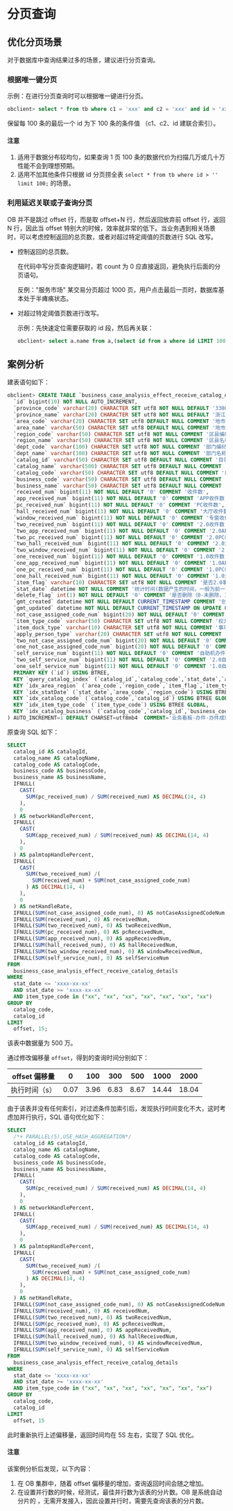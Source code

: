 # 分页查询

## 优化分页场景

对于数据库中查询结果过多的场景，建议进行分页查询。

### 根据唯一键分页

示例：在进行分页查询时可以根据唯一键进行分页。

```sql
obclient> select * from tb where c1 = 'xxx' and c2 = 'xxx' and id > 'xxx' limit 100;
```

保留每 100 条的最后一个 id 为下 100 条的条件值 （c1、c2、id 建联合索引）。

  <main id="notice" type='notice'>
    <h4>注意</h4>
    <ol>
    <li>适用于数据分布较均匀，如果查询 1 页 100 条的数据代价为扫描几万或几十万性能不会到理想预期。</li>
    <li>适用不加其他条件只根据 id 分页捞全表 <code>select * from tb where id &gt; '' limit 100;</code> 的场景。</li>
    </ol>
  </main>

### 利用延迟关联或子查询分页

OB 并不是跳过 offset 行，而是取 offset+N 行，然后返回放弃前 offset 行，返回 N 行，因此当 offset 特别大的时候，效率就非常的低下。当业务遇到相关场景时，可以考虑控制返回的总页数，或者对超过特定阈值的页数进行 SQL 改写。

* 控制返回的总页数。

  在代码中写分页查询逻辑时，若 count 为 0 应直接返回，避免执行后面的分页语句。

  反例："服务市场" 某交易分页超过 1000 页，用户点击最后一页时，数据库基本处于半瘫痪状态。
  
* 对超过特定阈值页数进行改写。

  示例：先快速定位需要获取的 id 段，然后再关联：

  ```sql
  obclient> select a.name from a,(select id from a where id LIMIT 100000,20) b where a.id=b.id;
  ```

## 案例分析

建表语句如下：

```sql
obclient> CREATE TABLE `business_case_analysis_effect_receive_catalog_details` (
  `id` bigint(10) NOT NULL AUTO_INCREMENT,
  `province_code` varchar(20) CHARACTER SET utf8 NOT NULL DEFAULT '330000' COMMENT '省份编码',
  `province_name` varchar(20) CHARACTER SET utf8 NOT NULL DEFAULT '浙江省' COMMENT '省份名称',
  `area_code` varchar(20) CHARACTER SET utf8 DEFAULT NULL COMMENT '地市编码',
  `area_name` varchar(50) CHARACTER SET utf8 DEFAULT NULL COMMENT '地市名称',
  `region_code` varchar(50) CHARACTER SET utf8 NOT NULL COMMENT '区县编码',
  `region_name` varchar(50) CHARACTER SET utf8 NOT NULL COMMENT '区县名称',
  `dept_code` varchar(100) CHARACTER SET utf8 NOT NULL COMMENT '部门编码',
  `dept_name` varchar(100) CHARACTER SET utf8 NOT NULL COMMENT '部门名称',
  `catalog_id` varchar(50) CHARACTER SET utf8 DEFAULT NULL COMMENT '目录编码',
  `catalog_name` varchar(500) CHARACTER SET utf8 DEFAULT NULL COMMENT '目录名称',
  `catalog_code` varchar(50) CHARACTER SET utf8 DEFAULT NULL COMMENT '目录基本码',
  `business_code` varchar(50) CHARACTER SET utf8 DEFAULT NULL COMMENT '条线编码',
  `business_name` varchar(50) CHARACTER SET utf8 DEFAULT NULL COMMENT '条线名称',
  `received_num` bigint(11) NOT NULL DEFAULT '0' COMMENT '收件数',
  `app_received_num` bigint(11) NOT NULL DEFAULT '0' COMMENT 'APP收件数',
  `pc_received_num` bigint(11) NOT NULL DEFAULT '0' COMMENT 'PC收件数',
  `hall_received_num` bigint(11) NOT NULL DEFAULT '0' COMMENT '大厅收件数',
  `window_received_num` bigint(11) NOT NULL DEFAULT '0' COMMENT '专窗收件数',
  `two_received_num` bigint(11) NOT NULL DEFAULT '0' COMMENT '2.0收件数',
  `two_app_received_num` bigint(11) NOT NULL DEFAULT '0' COMMENT '2.0APP收件数',
  `two_pc_received_num` bigint(11) NOT NULL DEFAULT '0' COMMENT '2.0PC收件数',
  `two_hall_received_num` bigint(11) NOT NULL DEFAULT '0' COMMENT '2.0大厅收件数',
  `two_window_received_num` bigint(11) NOT NULL DEFAULT '0' COMMENT '2.0专窗收件数',
  `one_received_num` bigint(11) NOT NULL DEFAULT '0' COMMENT '1.0收件数',
  `one_app_received_num` bigint(11) NOT NULL DEFAULT '0' COMMENT '1.0APP收件数',
  `one_pc_received_num` bigint(11) NOT NULL DEFAULT '0' COMMENT '1.0PC收件数',
  `one_hall_received_num` bigint(11) NOT NULL DEFAULT '0' COMMENT '1.0大厅收件数',
  `item_flag` varchar(10) CHARACTER SET utf8 NOT NULL COMMENT '是否2.0事项（0-否，1-是）',
  `stat_date` datetime NOT NULL COMMENT '统计时间(数据产生的时间，一般为前一天)',
  `delete_flag` int(1) NOT NULL DEFAULT '0' COMMENT '是否删除（0-未删除，1-已删除）',
  `gmt_created` datetime NOT NULL DEFAULT CURRENT_TIMESTAMP COMMENT '创建时间',
  `gmt_updated` datetime NOT NULL DEFAULT CURRENT_TIMESTAMP ON UPDATE CURRENT_TIMESTAMP COMMENT '更新时间',
  `not_case_assigned_code_num` bigint(20) NOT NULL DEFAULT '0' COMMENT '赋码未归集数',
  `item_type_code` varchar(50) CHARACTER SET utf8 NOT NULL COMMENT '权力事项类型ID',
  `item_dock_type` varchar(10) CHARACTER SET utf8 NOT NULL COMMENT '事项对接方式（0-全部，1-整体对接，2-2.0表单对接）',
  `apply_person_type` varchar(20) CHARACTER SET utf8 NOT NULL COMMENT '申办人类型(0-全部、1-个人、2-法人)',
  `two_not_case_assigned_code_num` bigint(20) NOT NULL DEFAULT '0' COMMENT '2.0赋码未归集数',
  `one_not_case_assigned_code_num` bigint(20) NOT NULL DEFAULT '0' COMMENT '1.0赋码未归集数',
  `self_service_num` bigint(11) NOT NULL DEFAULT '0' COMMENT '自助机办件数',
  `two_self_service_num` bigint(11) NOT NULL DEFAULT '0' COMMENT '2.0自助机办件数',
  `one_self_service_num` bigint(11) NOT NULL DEFAULT '0' COMMENT '1.0自助机办件数',
  PRIMARY KEY (`id`) USING BTREE,
  KEY `query_catalog_index` (`catalog_id`,`catalog_code`,`stat_date`,`area_code`,`region_code`,`dept_code`,`business_code`,`business_name`) USING BTREE GLOBAL,
  KEY `idx_area_region` (`area_code`,`region_code`,`item_flag`,`item_type_code`) USING BTREE GLOBAL,
  KEY `idx_statDate` (`stat_date`,`area_code`,`region_code`) USING BTREE GLOBAL,
  KEY `idx_catalog_code` (`catalog_code`,`catalog_id`) USING BTREE GLOBAL,
  KEY `idx_item_type_code` (`item_type_code`) USING BTREE GLOBAL,
  KEY `idx_catalog_business` (`catalog_code`,`catalog_id`,`business_code`) USING BTREE GLOBAL
) AUTO_INCREMENT=1 DEFAULT CHARSET=utf8mb4  COMMENT='业务看板-办件-办件成效-收件-目录分布';
```

原查询 SQL 如下：

```sql
SELECT
  catalog_id AS catalogId,
  catalog_name AS catalogName,
  catalog_code AS catalogCode,
  business_code AS businessCode,
  business_name AS businessName,
  IFNULL(
    CAST(
      SUM(pc_received_num) / SUM(received_num) AS DECIMAL(14, 4)
    ),
    0
  ) AS networkHandlePercent,
  IFNULL(
    CAST(
      SUM(app_received_num) / SUM(received_num) AS DECIMAL(14, 4)
    ),
    0
  ) AS palmtopHandlePercent,
  IFNULL(
    CAST(
      SUM(two_received_num) /(
        SUM(received_num) + SUM(not_case_assigned_code_num)
      ) AS DECIMAL(14, 4)
    ),
    0
  ) AS netHandleRate,
  IFNULL(SUM(not_case_assigned_code_num), 0) AS notCaseAssignedCodeNum,
  IFNULL(SUM(received_num), 0) AS receivedNum,
  IFNULL(SUM(two_received_num), 0) AS twoReceivedNum,
  IFNULL(SUM(pc_received_num), 0) AS pcReceivedNum,
  IFNULL(SUM(app_received_num), 0) AS appReceivedNum,
  IFNULL(SUM(hall_received_num), 0) AS hallReceivedNum,
  IFNULL(SUM(two_window_received_num), 0) AS windowReceivedNum,
  IFNULL(SUM(self_service_num), 0) AS selfServiceNum
FROM
  business_case_analysis_effect_receive_catalog_details
WHERE
  stat_date <= 'xxxx-xx-xx'
  AND stat_date >= 'xxxx-xx-xx'
  AND item_type_code in ("xx", "xx", "xx", "xx", "xx", "xx", "xx")
GROUP BY
  catalog_code,
  catalog_id
LIMIT
  offset, 15﻿;
```

该表中数据量为 500 万。

通过修改偏移量 `offset`，得到的查询时间分别如下：

| offset 偏移量 | **0** | 100  | 300  | 500  | 1000  | 2000  |
|------------|-------|------|------|------|-------|-------|
| 执行时间（s）    | 0.07  | 3.96 | 6.83 | 8.67 | 14.44 | 18.04 |

由于该表并没有任何索引，对过滤条件加索引后，发现执行时间变化不大，这时考虑加并行执行，SQL 语句优化如下：

```sql
SELECT
  /*+ PARALLEL(5),USE_HASH_AGGREGATION*/
  catalog_id AS catalogId,
  catalog_name AS catalogName,
  catalog_code AS catalogCode,
  business_code AS businessCode,
  business_name AS businessName,
  IFNULL(
    CAST(
      SUM(pc_received_num) / SUM(received_num) AS DECIMAL(14, 4)
    ),
    0
  ) AS networkHandlePercent,
  IFNULL(
    CAST(
      SUM(app_received_num) / SUM(received_num) AS DECIMAL(14, 4)
    ),
    0
  ) AS palmtopHandlePercent,
  IFNULL(
    CAST(
      SUM(two_received_num) /(
        SUM(received_num) + SUM(not_case_assigned_code_num)
      ) AS DECIMAL(14, 4)
    ),
    0
  ) AS netHandleRate,
  IFNULL(SUM(not_case_assigned_code_num), 0) AS notCaseAssignedCodeNum,
  IFNULL(SUM(received_num), 0) AS receivedNum,
  IFNULL(SUM(two_received_num), 0) AS twoReceivedNum,
  IFNULL(SUM(pc_received_num), 0) AS pcReceivedNum,
  IFNULL(SUM(app_received_num), 0) AS appReceivedNum,
  IFNULL(SUM(hall_received_num), 0) AS hallReceivedNum,
  IFNULL(SUM(two_window_received_num), 0) AS windowReceivedNum,
  IFNULL(SUM(self_service_num), 0) AS selfServiceNum
FROM
  business_case_analysis_effect_receive_catalog_details
WHERE
  stat_date <= 'xxxx-xx-xx'
  AND stat_date >= 'xxxx-xx-xx'
  AND item_type_code in ("xx", "xx", "xx", "xx", "xx", "xx", "xx")
GROUP BY
  catalog_code,
  catalog_id
LIMIT
  offset, 15
```

此时重新执行上述偏移量，返回时间均在 5S 左右，实现了 SQL 优化。

  <main id="notice" type='notice'>
    <h4>注意</h4>
    <p>该案例分析后发现，以下内容：</p>
    <ol>
    <li>在 OB 集群中，随着 offset 偏移量的增加，查询返回时间会随之增加。</li>
    <li>在设置并行数的时候，经测试，最佳并行数为该表的分片数。OB 是系统自动分片的 ，无需开发接入，因此设置并行时，需要先查询该表的分片数。</li>
    </ol>
  </main>
